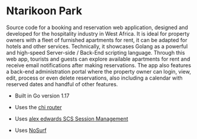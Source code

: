 # Ntarikoon Park

Source code for a booking and reservation web application, designed and developed for the hospitality industry in West Africa. It is ideal for property owners with a fleet of furnished apartments for rent, it can be adapted for hotels and other services. Technically, it showcases Golang as a powerful and high-speed Server-side / Back-End scripting language. Through this web app, tourists and guests can explore available apartments for rent and receive email notifications after making reservations. The app also features a back-end administration portal where the property owner can login, view, edit, process or even delete reservations, also including a calendar with reserved dates and handful of other features.

- Built in Go version 1.17

- Uses the [chi router](https://github.com/go-chi/chi)

- Uses [alex edwards SCS Session Management](https://github.com/alexedwards/scs/v2)

- Uses [NoSurf](https://github.com/justinas/nosurf)
